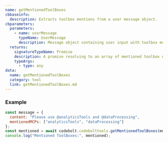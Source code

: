 ```yaml
---
name: getMentionedToolBoxes
cbbaseinfo:
  description: Extracts toolbox mentions from a user message object.
cbparameters:
  parameters:
    - name: userMessage
      typeName: UserMessage
      description: Message object containing user input with toolbox mentions
  returns:
    signatureTypeName: Promise
    description: A promise resolving to an array of mentioned toolbox names
    typeArgs:
      - type: any
data:
  name: getMentionedToolBoxes
  category: tool
  link: getMentionedToolBoxes.md
---
```

<CBBaseInfo/>
<CBParameters/>

### Example
```js
const message = {
  content: "Please use @analyticsTools and @dataProcessing",
  mentionedMCPs: ["analyticsTools", "dataProcessing"]
};
const mentioned = await codebolt.codebolttools.getMentionedToolBoxes(message);
console.log("Mentioned ToolBoxes:", mentioned);